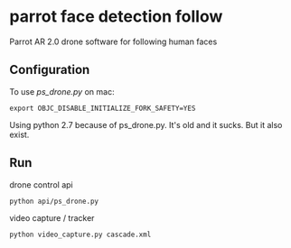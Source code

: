 # parrot face detection follow
Parrot AR 2.0 drone software for following human faces

## Configuration
To use _ps_drone.py_ on mac:

    export OBJC_DISABLE_INITIALIZE_FORK_SAFETY=YES
    
Using python 2.7 because of ps_drone.py. It's old and it sucks. But it also exist.
    
## Run
drone control api

    python api/ps_drone.py

video capture / tracker

    python video_capture.py cascade.xml
    
